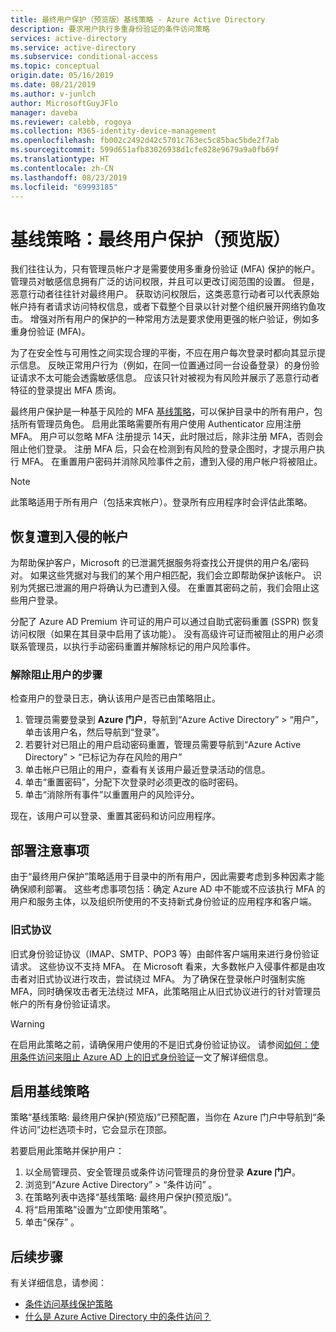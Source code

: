 ```yaml
---
title: 最终用户保护（预览版）基线策略 - Azure Active Directory
description: 要求用户执行多重身份验证的条件访问策略
services: active-directory
ms.service: active-directory
ms.subservice: conditional-access
ms.topic: conceptual
origin.date: 05/16/2019
ms.date: 08/21/2019
ms.author: v-junlch
author: MicrosoftGuyJFlo
manager: daveba
ms.reviewer: calebb, rogoya
ms.collection: M365-identity-device-management
ms.openlocfilehash: fb002c2492d42c5701c763ec5c85bac5bde2f7ab
ms.sourcegitcommit: 599d651afb83026938d1cfe828e9679a9a0fb69f
ms.translationtype: HT
ms.contentlocale: zh-CN
ms.lasthandoff: 08/23/2019
ms.locfileid: "69993185"
---
```

# <a name="baseline-policy-end-user-protection-preview"></a>基线策略：最终用户保护（预览版）

我们往往认为，只有管理员帐户才是需要使用多重身份验证 (MFA) 保护的帐户。 管理员对敏感信息拥有广泛的访问权限，并且可以更改订阅范围的设置。 但是，恶意行动者往往针对最终用户。 获取访问权限后，这类恶意行动者可以代表原始帐户持有者请求访问特权信息，或者下载整个目录以针对整个组织展开网络钓鱼攻击。 增强对所有用户的保护的一种常用方法是要求使用更强的帐户验证，例如多重身份验证 (MFA)。

为了在安全性与可用性之间实现合理的平衡，不应在用户每次登录时都向其显示提示信息。 反映正常用户行为（例如，在同一位置通过同一台设备登录）的身份验证请求不太可能会透露敏感信息。 应该只针对被视为有风险并展示了恶意行动者特征的登录提出 MFA 质询。

最终用户保护是一种基于风险的 MFA [基线策略](concept-baseline-protection.md)，可以保护目录中的所有用户，包括所有管理员角色。 启用此策略需要所有用户使用 Authenticator 应用注册 MFA。 用户可以忽略 MFA 注册提示 14天，此时限过后，除非注册 MFA，否则会阻止他们登录。 注册 MFA 后，只会在检测到有风险的登录企图时，才提示用户执行 MFA。 在重置用户密码并消除风险事件之前，遭到入侵的用户帐户将被阻止。

> [!NOTE]
> 此策略适用于所有用户（包括来宾帐户）。登录所有应用程序时会评估此策略。

## <a name="recovering-compromised-accounts"></a>恢复遭到入侵的帐户

为帮助保护客户，Microsoft 的已泄漏凭据服务将查找公开提供的用户名/密码对。 如果这些凭据对与我们的某个用户相匹配，我们会立即帮助保护该帐户。 识别为凭据已泄漏的用户将确认为已遭到入侵。 在重置其密码之前，我们会阻止这些用户登录。

分配了 Azure AD Premium 许可证的用户可以通过自助式密码重置 (SSPR) 恢复访问权限（如果在其目录中启用了该功能）。 没有高级许可证而被阻止的用户必须联系管理员，以执行手动密码重置并解除标记的用户风险事件。

### <a name="steps-to-unblock-a-user"></a>解除阻止用户的步骤

检查用户的登录日志，确认该用户是否已由策略阻止。

1. 管理员需要登录到 **Azure 门户**，导航到“Azure Active Directory” > “用户”，单击该用户名，然后导航到“登录”。  
1. 若要针对已阻止的用户启动密码重置，管理员需要导航到“Azure Active Directory” > “已标记为存在风险的用户”  
1. 单击帐户已阻止的用户，查看有关该用户最近登录活动的信息。
1. 单击“重置密码”，分配下次登录时必须更改的临时密码。
1. 单击“消除所有事件”以重置用户的风险评分。

现在，该用户可以登录、重置其密码和访问应用程序。

## <a name="deployment-considerations"></a>部署注意事项

由于“最终用户保护”策略适用于目录中的所有用户，因此需要考虑到多种因素才能确保顺利部署。  这些考虑事项包括：确定 Azure AD 中不能或不应该执行 MFA 的用户和服务主体，以及组织所使用的不支持新式身份验证的应用程序和客户端。

### <a name="legacy-protocols"></a>旧式协议

旧式身份验证协议（IMAP、SMTP、POP3 等）由邮件客户端用来进行身份验证请求。 这些协议不支持 MFA。  在 Microsoft 看来，大多数帐户入侵事件都是由攻击者对旧式协议进行攻击，尝试绕过 MFA。 为了确保在登录帐户时强制实施 MFA，同时确保攻击者无法绕过 MFA，此策略阻止从旧式协议进行的针对管理员帐户的所有身份验证请求。

> [!WARNING]
> 在启用此策略之前，请确保用户使用的不是旧式身份验证协议。 请参阅[如何：使用条件访问来阻止 Azure AD 上的旧式身份验证](howto-baseline-protect-legacy-auth.md#identify-legacy-authentication-use)一文了解详细信息。

## <a name="enable-the-baseline-policy"></a>启用基线策略

策略“基线策略:  最终用户保护(预览版)”已预配置，当你在 Azure 门户中导航到“条件访问”边栏选项卡时，它会显示在顶部。

若要启用此策略并保护用户：

1. 以全局管理员、安全管理员或条件访问管理员的身份登录 **Azure 门户**。
1. 浏览到“Azure Active Directory”   > “条件访问”  。
1. 在策略列表中选择“基线策略:  最终用户保护(预览版)”。
1. 将“启用策略”设置为“立即使用策略”。  
1. 单击“保存”  。

## <a name="next-steps"></a>后续步骤

有关详细信息，请参阅：

* [条件访问基线保护策略](concept-baseline-protection.md)
* [什么是 Azure Active Directory 中的条件访问？](overview.md)

